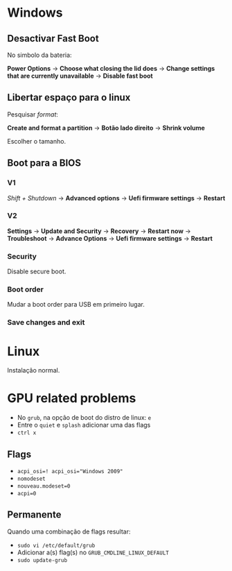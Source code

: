 #  Windows

## Desactivar Fast Boot 
No simbolo da bateria:

**Power Options** → **Choose what closing the lid does** → **Change settings that are currently unavailable** → **Disable fast boot** 


## Libertar espaço para o linux
Pesquisar *format*:

**Create and format a partition** → **Botão lado direito**  → **Shrink volume**

Escolher o tamanho.


## Boot para a BIOS
### V1
*Shift + Shutdown* → **Advanced options** → **Uefi firmware settings** → **Restart**

### V2
**Settings** → **Update and Security** → **Recovery** → **Restart now** → **Troubleshoot** → **Advance Options** → **Uefi firmware settings** → **Restart**

###  Security
Disable secure boot.

### Boot order
Mudar a boot order para USB em primeiro lugar.

### Save changes and exit

# Linux
Instalação normal.


# GPU related problems
- No `grub`, na opção de boot do distro de linux: `e`
- Entre o `quiet` e `splash` adicionar uma das flags
- `ctrl x`

## Flags
- `acpi_osi=! acpi_osi="Windows 2009"`
- `nomodeset`
- `nouveau.modeset=0`
- `acpi=0`


## Permanente
Quando uma combinação de flags resultar:

- `sudo vi /etc/default/grub`
- Adicionar a(s) flag(s) no `GRUB_CMDLINE_LINUX_DEFAULT`
- `sudo update-grub`
